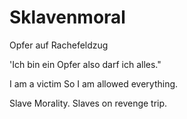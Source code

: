 # Sklavenmoral

Opfer auf Rachefeldzug

'Ich bin ein Opfer
also darf ich alles."

I am a victim
So I am allowed everything.

Slave Morality.
Slaves on revenge trip.
